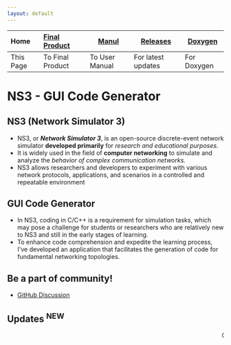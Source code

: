 ```yaml
---
layout: default
---
```


| Home      | [Final Product](./appImages.html) | [Manul](./manual.html) | [Releases](./releases.html) | [Doxygen](./doxygen/html/index.html) |
|:----------|:----------------------------------|------------------------|-----------------------------|--------------------------------|
| This Page | To Final Product                  | To User Manual         | For latest updates          | For Doxygen                    |

# NS3 - GUI Code Generator

## NS3 (Network Simulator 3)
- NS3, or **_Network Simulator 3_**, is an open-source discrete-event network simulator **developed primarily** for _research 
  and educational purposes._ 
- It is widely used in the field of **computer networking** to simulate and analyze the _behavior 
  of complex communication networks._ 
- NS3 allows researchers and developers to experiment with various network protocols, 
  applications, and scenarios in a controlled and repeatable environment

## GUI Code Generator
- In NS3, coding in C/C++ is a requirement for simulation tasks, which may pose a challenge for students or researchers
  who are relatively new to NS3 and still in the early stages of learning.
- To enhance code comprehension and expedite the learning process, I've developed an application that facilitates the generation of code for fundamental networking topologies.

## Be a part of community!
- [GitHub Discussion](https://github.com/HenilMistry/NS3-GUI-HELPER/discussions)

## Updates <sup>NEW</sup>
<marquee direction="left" height="100px">
  Checkout <a href="https://github.com/NetworkingDevs/NS3-GUI-HELPER/releases/tag/v1.2.0"> Latest Release v1.2.0 </a>! The Feature Update!! &nbsp;&nbsp;&nbsp;&nbsp;&nbsp; 
  | &nbsp;&nbsp;&nbsp;&nbsp;&nbsp; Your chance to be a maintainer to this repository! <a href="https://github.com/NetworkingDevs/NS3-GUI-HELPER/discussions/7">Checkout here</a>! &nbsp;&nbsp;&nbsp;&nbsp; 
  | &nbsp;&nbsp;&nbsp;&nbsp;&nbsp; User Manual Has Been Released For Version 1.2.0 Checkout the <a hreft="./manual.html">Manual Section</a>! 
</marquee>